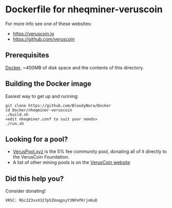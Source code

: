 # Dockerfile for nheqminer-veruscoin

For more info see one of these websites: 

 * https://veruscoin.io
 * https://github.com/veruscoin

## Prerequisites

[Docker](https://docs.docker.com/install/), ~400MB of disk space and the contents of this directory.


## Building the Docker image

Easiest way to get up and running:

```
git clone https://github.com/BloodyNora/Docker
cd Docker/nheqminer-veruscoin
./build.sh
<edit nheqminer.conf to suit your needs>
./run.sh
```

## Looking for a pool? 

 * [VerusPool.xyz](https://veruspool.xyz) is the 5% fee community pool, donating all of it directly to the VerusCoin Foundation.
 * A list of other mining pools is on the [VerusCoin website](https://veruscoin.io)

## Did this help you? 

Consider donating!

```
VRSC: RGc2Z3vsX327p5ZUoqgsyY3NFmfKrjoKuD
```
